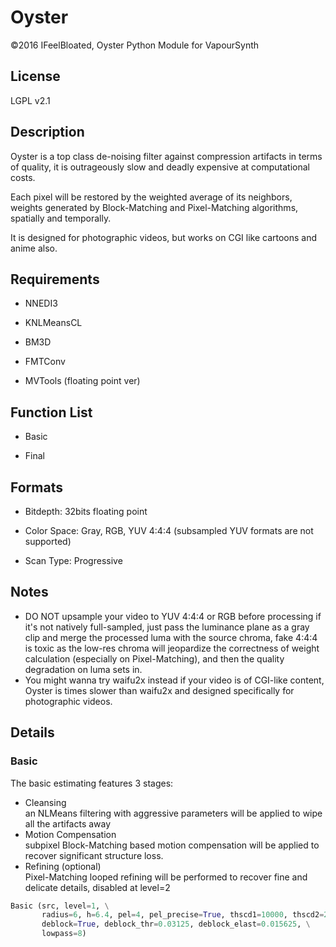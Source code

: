 # Oyster
©2016 IFeelBloated, Oyster Python Module for VapourSynth
## License
LGPL v2.1
## Description
Oyster is a top class de-noising filter against compression artifacts in terms of quality, it is outrageously slow and deadly expensive at computational costs.

Each pixel will be restored by the weighted average of its neighbors, weights generated by Block-Matching and Pixel-Matching algorithms, spatially and temporally.

It is designed for photographic videos, but works on CGI like cartoons and anime also.
## Requirements
- NNEDI3

- KNLMeansCL

- BM3D

- FMTConv

- MVTools (floating point ver)

## Function List
- Basic

- Final

## Formats
- Bitdepth: 32bits floating point

- Color Space: Gray, RGB, YUV 4:4:4 (subsampled YUV formats are not supported)

- Scan Type: Progressive

## Notes
- DO NOT upsample your video to YUV 4:4:4 or RGB before processing if it's not natively full-sampled, just pass the luminance plane as a gray clip and merge the processed luma with the source chroma, fake 4:4:4 is toxic as the low-res chroma will jeopardize the correctness of weight calculation (especially on Pixel-Matching), and then the quality degradation on luma sets in.
- You might wanna try waifu2x instead if your video is of CGI-like content, Oyster is times slower than waifu2x and designed specifically for photographic videos.

## Details
### Basic
The basic estimating features 3 stages:
- Cleansing<br />
  an NLMeans filtering with aggressive parameters will be applied to wipe all the artifacts away
- Motion Compensation<br />
  subpixel Block-Matching based motion compensation will be applied to recover significant structure loss.
- Refining (optional) <br />
  Pixel-Matching looped refining will be performed to recover fine and delicate details, disabled at level=2
```python
Basic (src, level=1, \
       radius=6, h=6.4, pel=4, pel_precise=True, thscd1=10000, thscd2=255, \
       deblock=True, deblock_thr=0.03125, deblock_elast=0.015625, \
       lowpass=8)
```
